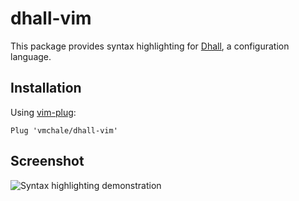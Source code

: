 # dhall-vim

This package provides syntax highlighting for
[Dhall](https://hackage.haskell.org/package/dhall), a configuration language.

## Installation

Using [vim-plug](https://github.com/junegunn/vim-plug):

```vim
Plug 'vmchale/dhall-vim'
```
## Screenshot

![Syntax highlighting demonstration](https://github.com/vmchale/dhall-vim/raw/master/dhall-syntax.png)
